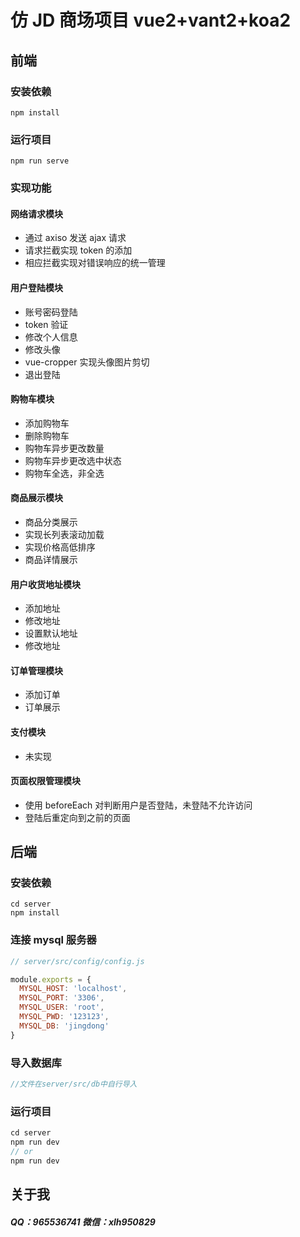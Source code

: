 # 仿 JD 商场项目 vue2+vant2+koa2

## 前端

### 安装依赖

```
npm install
```

### 运行项目

```
npm run serve
```

### 实现功能

#### 网络请求模块

- 通过 axiso 发送 ajax 请求
- 请求拦截实现 token 的添加
- 相应拦截实现对错误响应的统一管理

#### 用户登陆模块

- 账号密码登陆
- token 验证
- 修改个人信息
- 修改头像
- vue-cropper 实现头像图片剪切
- 退出登陆

#### 购物车模块

- 添加购物车
- 删除购物车
- 购物车异步更改数量
- 购物车异步更改选中状态
- 购物车全选，非全选

#### 商品展示模块

- 商品分类展示
- 实现长列表滚动加载
- 实现价格高低排序
- 商品详情展示

#### 用户收货地址模块

- 添加地址
- 修改地址
- 设置默认地址
- 修改地址

#### 订单管理模块

- 添加订单
- 订单展示

#### 支付模块

- 未实现

#### 页面权限管理模块

- 使用 beforeEach 对判断用户是否登陆，未登陆不允许访问
- 登陆后重定向到之前的页面

## 后端

### 安装依赖

```
cd server
npm install
```

### 连接 mysql 服务器

```js
// server/src/config/config.js

module.exports = {
  MYSQL_HOST: 'localhost',
  MYSQL_PORT: '3306',
  MYSQL_USER: 'root',
  MYSQL_PWD: '123123',
  MYSQL_DB: 'jingdong'
}
```

### 导入数据库

```js
//文件在server/src/db中自行导入
```

### 运行项目

```js
cd server
npm run dev
// or
npm run dev
```

## 关于我

##### QQ：965536741 微信：xlh950829
